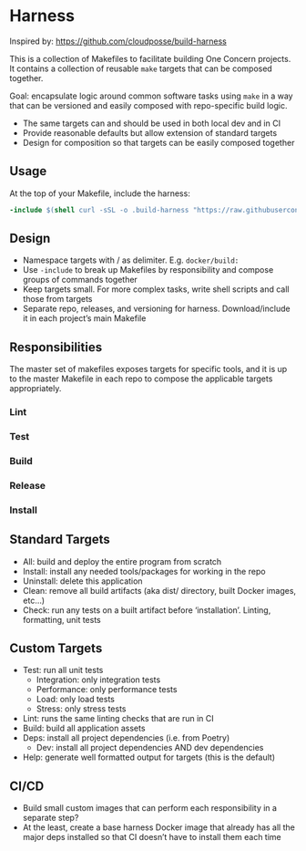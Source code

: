 # Harness

Inspired by: https://github.com/cloudposse/build-harness

This is a collection of Makefiles to facilitate building One Concern projects. It contains a collection of reusable `make` targets that can be composed together.

Goal: encapsulate logic around common software tasks using `make` in a way that can be versioned and easily composed with repo-specific build logic.

- The same targets can and should be used in both local dev and in CI
- Provide reasonable defaults but allow extension of standard targets
- Design for composition so that targets can be easily composed together

## Usage

At the top of your Makefile, include the harness:

```makefile
-include $(shell curl -sSL -o .build-harness "https://raw.githubusercontent.com/oneconcern/harness/main/Makefile.harness"; echo .build-harness)
```

## Design

- Namespace targets with / as delimiter. E.g. `docker/build:`
- Use `-include` to break up Makefiles by responsibility and compose groups of commands together
- Keep targets small. For more complex tasks, write shell scripts and call those from targets
- Separate repo, releases, and versioning for harness. Download/include it in each project’s main Makefile

## Responsibilities

The master set of makefiles exposes targets for specific tools, and it is up to the master Makefile in each repo to compose the applicable targets appropriately.

### Lint

### Test

### Build

### Release

### Install

## Standard Targets

- All: build and deploy the entire program from scratch 
- Install: install any needed tools/packages for working in the repo
- Uninstall: delete this application
- Clean: remove all build artifacts (aka dist/ directory, built Docker images, etc…)
- Check: run any tests on a built artifact before ‘installation’. Linting, formatting, unit tests

## Custom Targets

- Test: run all unit tests
    - Integration: only integration tests
    - Performance: only performance tests
    - Load: only load tests
    - Stress: only stress tests
- Lint: runs the same linting checks that are run in CI
- Build: build all application assets
- Deps: install all project dependencies (i.e. from Poetry)
    - Dev: install all project dependencies AND dev dependencies 
- Help: generate well formatted output for targets (this is the default)

## CI/CD

- Build small custom images that can perform each responsibility in a separate step?
- At the least, create a base harness Docker image that already has all the major deps installed so that CI doesn’t have to install them each time
